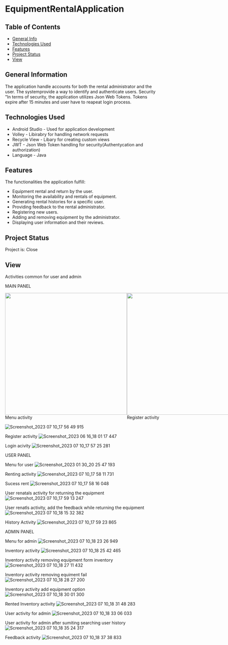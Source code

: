 # EquipmentRentalApplication

## Table of Contents
* [General Info](#general-information)
* [Technologies Used](#technologies-used)
* [Features](#features)
* [Project Status](#project-status)
* [View](#view)


## General Information
The application handle accounts for both the rental administrator and the user.
The systemprovide a way to identify and authenticate users. Security "In terms of security, the application utilizes Json Web Tokens. 
Tokens expire after 15 minutes and user have to reapeat login process.


## Technologies Used
- Android Studio - Used for application development 
- Volley - Libirabry for handling network requests
- Recycle View - Libary for creating custom views
- JWT - Json Web Token handling for security(Authentycation and authorization)
- Language - Java


## Features
The functionalities the application fulfill: 
- Equipment rental and return by the user.
- Monitoring the availability and rentals of equipment.
- Generating rental histories for a specific user.
- Providing feedback to the rental administrator.
- Registering new users.
- Adding and removing equipment by the administrator.
- Displaying user information and their reviews.


## Project Status
Project is: Close

## View
Activities common for user and admin

MAIN PANEL 

<div style="display: flex; align-items: center;">
    <div>
    <img src="https://github.com/JagodaDawidowska/EquipmentRentalApplication/assets/107955890/6ee9bd25-c1f9-4aa4-8d37-0cfd7e8b31be" width="400" />
    <div>Menu activity</div>
  </div>
  <div>
    <img src="https://github.com/JagodaDawidowska/EquipmentRentalApplication/assets/107955890/f6989852-7d93-42e1-83da-cd6a117a3a19" width="400" />
    <div>Register activity</div>
  </div>
  <div>
    <img src="https://github.com/JagodaDawidowska/EquipmentRentalApplication/assets/107955890/3f396429-4d81-4abe-a12e-5b8a8ef26a80" width="400" />
    <div>Login activity</div>
  </div>
</div>


![Screenshot_2023 07 10_17 56 49 915](https://github.com/JagodaDawidowska/EquipmentRentalApplication/assets/107955890/3f396429-4d81-4abe-a12e-5b8a8ef26a80)


Register activity
![Screenshot_2023 06 16_18 01 17 447](https://github.com/JagodaDawidowska/EquipmentRentalApplication/assets/107955890/d2b055e6-6d09-461d-b147-192fce68305f)


Login acivity
![Screenshot_2023 07 10_17 57 25 281](https://github.com/JagodaDawidowska/EquipmentRentalApplication/assets/107955890/2a8fcbd4-23e1-4322-99f1-03d169185ba9)




USER PANEL

Menu for user
![Screenshot_2023 01 30_20 25 47 193](https://github.com/JagodaDawidowska/EquipmentRentalApplication/assets/107955890/7fff290a-2b0b-46ef-b803-00e7410a9f32)


Renting activity 
![Screenshot_2023 07 10_17 58 11 731](https://github.com/JagodaDawidowska/EquipmentRentalApplication/assets/107955890/7c32c12d-0bff-457c-a876-12c13e036ef3)


Sucess rent
![Screenshot_2023 07 10_17 58 16 048](https://github.com/JagodaDawidowska/EquipmentRentalApplication/assets/107955890/bcfaa0ea-e0f4-499f-ac44-7fbe32da9303)


User renatals activity for returning the equipment
![Screenshot_2023 07 10_17 59 13 247](https://github.com/JagodaDawidowska/EquipmentRentalApplication/assets/107955890/077ce94b-ceb2-4cc8-8e9b-75cabffbbdf5)

User renatls activity, add the feedback while returning the equipment
![Screenshot_2023 07 10_18 15 32 382](https://github.com/JagodaDawidowska/EquipmentRentalApplication/assets/107955890/8c927cd3-c8bf-4073-9435-91b85662fdda)


History Activity
![Screenshot_2023 07 10_17 59 23 865](https://github.com/JagodaDawidowska/EquipmentRentalApplication/assets/107955890/e034a7af-b239-4e00-a21d-0e4a4bf2d996)


ADMIN PANEL


Menu for admin
![Screenshot_2023 07 10_18 23 26 949](https://github.com/JagodaDawidowska/EquipmentRentalApplication/assets/107955890/836b74fa-8a33-4d17-a69d-b06a26416b58)


Inventory activity
![Screenshot_2023 07 10_18 25 42 465](https://github.com/JagodaDawidowska/EquipmentRentalApplication/assets/107955890/1f268a46-8a00-484d-b665-228f06339c56)


Inventory activity removing equipment form inventory
![Screenshot_2023 07 10_18 27 11 432](https://github.com/JagodaDawidowska/EquipmentRentalApplication/assets/107955890/50a15b66-69a7-43d4-805e-cc304a057d3f)


Inventory activity removing equiment fail
![Screenshot_2023 07 10_18 28 27 200](https://github.com/JagodaDawidowska/EquipmentRentalApplication/assets/107955890/ec42a8cd-5318-4567-b012-5fdcc5551653)


Inventory activity add equipment option
![Screenshot_2023 07 10_18 30 01 300](https://github.com/JagodaDawidowska/EquipmentRentalApplication/assets/107955890/919d011d-2d9e-423c-8f8d-a0cf48762727)


Rented Inventory activity 
![Screenshot_2023 07 10_18 31 48 283](https://github.com/JagodaDawidowska/EquipmentRentalApplication/assets/107955890/794424c4-2da9-4d4d-b49a-01101c8faabc)


User activity for admin
![Screenshot_2023 07 10_18 33 06 033](https://github.com/JagodaDawidowska/EquipmentRentalApplication/assets/107955890/9ef098f9-99d2-44fc-9140-9bac91f67fe1)


User activity for admin after sumiting searching user history 
![Screenshot_2023 07 10_18 35 24 317](https://github.com/JagodaDawidowska/EquipmentRentalApplication/assets/107955890/6da080cd-62b4-4fd1-b5c0-b8e184609429)


Feedback activity 
![Screenshot_2023 07 10_18 37 38 833](https://github.com/JagodaDawidowska/EquipmentRentalApplication/assets/107955890/f7d8a6b3-6706-4921-b1c2-e47b44643e4d)




























